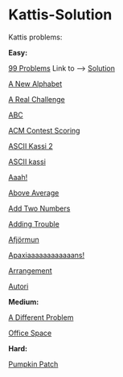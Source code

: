 # Kattis-Solution
Kattis problems:

<b>Easy:</b>

<a href="https://open.kattis.com/problems/99problems" target="_blank">99 Problems</a> Link to --> <a href="/Medium/NineNineProblems.java" target="_blank">Solution</a>

<a href="https://open.kattis.com/problems/anewalphabet" target="_blank">A New Alphabet</a>

<a href="https://open.kattis.com/problems/areal" target="_blank">A Real Challenge</a>

<a href="https://open.kattis.com/problems/abc" target="_blank">ABC</a>

<a href="https://open.kattis.com/problems/acm" target="_blank">ACM Contest Scoring</a>

<a href="https://open.kattis.com/problems/asciikassi2" target="_blank">ASCII Kassi 2</a>

<a href="https://open.kattis.com/problems/asciikassi" target="_blank">ASCII kassi</a>

<a href="https://open.kattis.com/problems/aaah" target="_blank">Aaah!</a>

<a href="https://open.kattis.com/problems/aboveaverage" target="_blank">Above Average</a>

<a href="https://open.kattis.com/problems/addtwonumbers" target="_blank">Add Two Numbers</a>

<a href="https://open.kattis.com/problems/addingtrouble" target="_blank">Adding Trouble</a>

<a href="https://open.kattis.com/problems/afjormun" target="_blank">Afjörmun</a>

<a href="https://open.kattis.com/problems/apaxiaaans" target="_blank">Apaxiaaaaaaaaaaaans!</a>

<a href="https://open.kattis.com/problems/upprodun" target="_blank">Arrangement</a>

<a href="https://open.kattis.com/problems/autori" target="_blank">Autori</a>


<b>Medium:</b>

<a href="https://open.kattis.com/problems/different" target="_blank">A Different Problem</a>

<a href="https://open.kattis.com/problems/officespace" target="_blank">Office Space</a>


<b>Hard:</b>

<a href="https://open.kattis.com/problems/pumpkinpatch" target="_blank">Pumpkin Patch</a>
